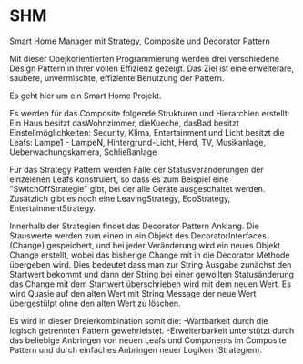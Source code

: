 # SHM
Smart Home Manager mit Strategy, Composite und Decorator Pattern

Mit dieser Obejkorientierten Programmierung werden drei verschiedene Design Pattern in Ihrer vollen Effizienz gezeigt.
Das Ziel ist eine erweiterare, saubere, unvermischte, effiziente Benutzung der Pattern.

Es geht hier um ein Smart Home Projekt.

Es werden für das Composite folgende Strukturen und Hierarchien erstellt:
Ein Haus  besitzt
          dasWohnzimmer, dieKueche, dasBad besitzt
            Einstellmöglichkeiten: Security, Klima, Entertainment und Licht besitzt
                die Leafs: Lampe1 - LampeN, Hintergrund-Licht, Herd, TV, Musikanlage, Ueberwachungskamera, Schließanlage

Für das Strategy Pattern werden Fälle der Statusveränderungen der einzelenen Leafs konstruiert, 
so dass es zum Beispiel eine "SwitchOffStrategie" gibt, bei der alle Geräte ausgeschaltet werden.
Zusätzlich gibt es noch eine LeavingStrategy, EcoStrategy, EntertainmentStrategy.

Innerhalb der Strategien findet das Decorator Pattern Anklang.
Die Stauswerte werden zum einen in ein Objekt des DecoratorInterfaces (Change) gespeichert, und bei jeder Veränderung wird ein neues Objekt Change erstellt, wobei das bisherige Change mit in die Decorator Methode übergeben wird.
Dies bedeutet dass man zur String Ausgabe zunächst den Startwert bekommt und dann der String bei einer gewollten Statusänderung das Change mit dem Startwert überschrieben wird mit dem neuen Wert. 
Es wird Quasie auf den alten Wert mit String Message der neue Wert übergestülpt ohne den alten Wert zu löschen.

Es wird in dieser Dreierkombination somit die:
-Wartbarkeit durch die logisch getrennten Pattern gewehrleistet.
-Erweiterbarkeit unterstützt durch das beliebige Anbringen von neuen Leafs und Components im Composite Pattern und durch einfaches Anbringen neuer Logiken (Strategien).


